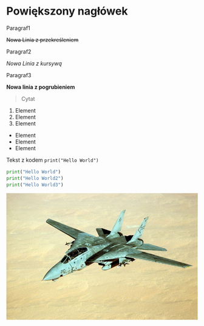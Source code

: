 # Powiększony nagłówek
Paragraf1

~~Nowa Linia  z przekreśleniem~~

Paragraf2

*Nowa Linia z kursywą*

Paragraf3

**Nowa linia z pogrubieniem**
>Cytat
1. Element
2. Element
3. Element
- Element
- Element
- Element

Tekst z kodem `print("Hello World")`
~~~py
print("Hello World")
print("Hello World2")
print("Hello World3")
~~~
![f-14-desert.jpg](f-14-desert.jpg)
